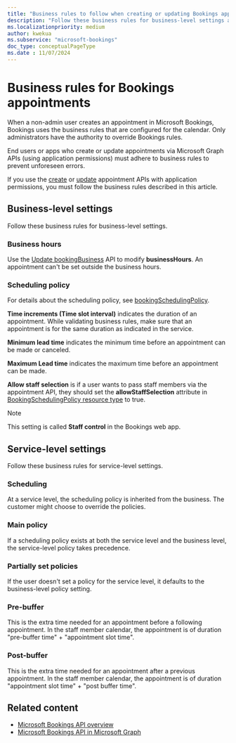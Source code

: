 ```yaml
---
title: "Business rules to follow when creating or updating Bookings appointments"
description: "Follow these business rules for business-level settings and service-level settings when using the create or update Bookings appointments APIs in Microsoft Graph."
ms.localizationpriority: medium
author: kwekua
ms.subservice: "microsoft-bookings"
doc_type: conceptualPageType
ms.date : 11/07/2024
---
```


# Business rules for Bookings appointments

When a non-admin user creates an appointment in Microsoft Bookings, Bookings uses the business rules that are configured for the calendar. Only administrators have the authority to override Bookings rules.

End users or apps who create or update appointments via Microsoft Graph APIs (using application permissions) must adhere to business rules to prevent unforeseen errors.

If you use the [create](/graph/api/bookingbusiness-post-appointments) or [update](/graph/api/bookingappointment-update) appointment APIs with application permissions, you must follow the business rules described in this article.

## Business-level settings

Follow these business rules for business-level settings.

### Business hours

Use the [Update bookingBusiness](/graph/api/bookingbusiness-update) API to modify **businessHours**. An appointment can't be set outside the business hours.

### Scheduling policy

For details about the scheduling policy, see [bookingSchedulingPolicy](/graph/api/resources/bookingschedulingpolicy).

**Time increments (Time slot interval)** indicates the duration of an appointment. While validating business rules, make sure that an appointment is for the same duration as indicated in the service.

**Minimum lead time** indicates the minimum time before an appointment can be made or canceled.

**Maximum Lead time** indicates the maximum time before an appointment can be made.  

**Allow staff selection** is if a user wants to pass staff members via the appointment API, they should set the **allowStaffSelection** attribute in [BookingSchedulingPolicy resource type](/graph/api/resources/bookingschedulingpolicy) to true.

> [!NOTE]
> This setting is called **Staff control** in the Bookings web app.

## Service-level settings

Follow these business rules for service-level settings.

### Scheduling

At a service level, the scheduling policy is inherited from the business. The customer might choose to override the policies.

### Main policy  

If a scheduling policy exists at both the service level and the business level, the service-level policy takes precedence.

### Partially set policies

If the user doesn't set a policy for the service level, it defaults to the business-level policy setting.

### Pre-buffer

This is the extra time needed for an appointment before a following appointment. In the staff member calendar, the appointment is of duration "pre-buffer time" + "appointment slot time".

### Post-buffer

This is the extra time needed for an appointment after a previous appointment. In the staff member calendar, the appointment is of duration "appointment slot time" + "post buffer time".

## Related content

- [Microsoft Bookings API overview](booking-concept-overview.md)
- [Microsoft Bookings API in Microsoft Graph](/graph/api/resources/booking-api-overview)